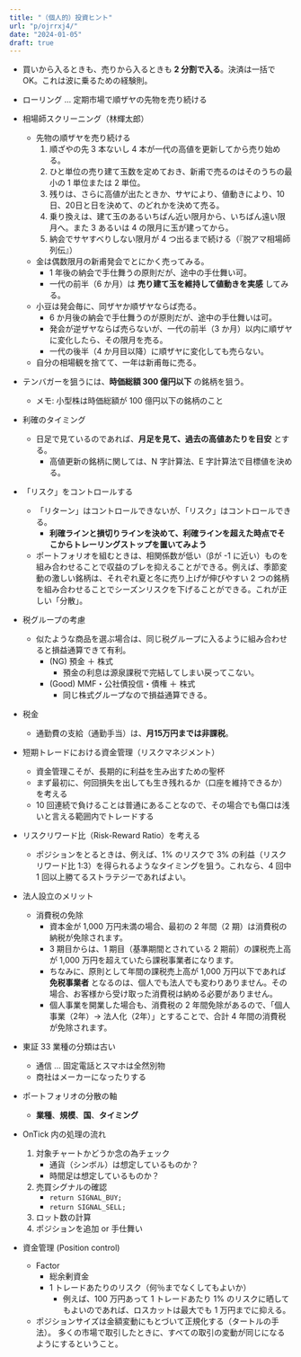 ```yaml
---
title: "（個人的）投資ヒント"
url: "p/ojrrxj4/"
date: "2024-01-05"
draft: true
---
```


- 買いから入るときも、売りから入るときも __2 分割で入る__。決済は一括で OK。これは波に乗るための経験則。 <!-- 2024-01-27 相場師スクリーニングを参考 -->

- ローリング ... 定期市場で順ザヤの先物を売り続ける <!-- 2024-01-27 相場師スクリーニングを参考 -->

- 相場師スクリーニング（林輝太郎）
  - 先物の順ザヤを売り続ける
    1. 順ざやの先 3 本ないし 4 本が一代の高値を更新してから売り始める。
    2. ひと単位の売り建て玉数を定めておき、新甫で売るのはそのうちの最小の 1 単位または 2 単位。
    3. 残りは、さらに高値が出たときか、サヤにより、値動きにより、10日、20日と日を決めて、のどれかを決めて売る。
    4. 乗り換えは、建て玉のあるいちばん近い限月から、いちばん遠い限月へ。また 3 あるいは 4 の限月に玉が建ってから。
    5. 納会でサヤすべりしない限月が 4 つ出るまで続ける（『脱アマ相場師列伝』）
  - 金は偶数限月の新甫発会でとにかく売ってみる。
    - 1 年後の納会で手仕舞うの原則だが、途中の手仕舞い可。
    - 一代の前半（6 か月）は __売り建て玉を維持して値動きを実感__ してみる。
  - 小豆は発会毎に、同ザヤか順ザヤならば売る。
    - 6 か月後の納会で手仕舞うのが原則だが、途中の手仕舞いは可。
    - 発会が逆ザヤならば売らないが、一代の前半（3 か月）以内に順ザヤに変化したら、その限月を売る。
    - 一代の後半（4 か月目以降）に順ザヤに変化しても売らない。
  - 自分の相場観を捨てて、一年は新甫毎に売る。

- テンバガーを狙うには、__時価総額 300 億円以下__ の銘柄を狙う。
  - メモ: 小型株は時価総額が 100 億円以下の銘柄のこと

- 利確のタイミング <!-- 2016-03-22 -->
  - 日足で見ているのであれば、__月足を見て、過去の高値あたりを目安__ とする。
    - 高値更新の銘柄に関しては、N 字計算法、E 字計算法で目標値を決める。

- 「リスク」をコントロールする
  - 「リターン」はコントロールできないが、「リスク」はコントロールできる。
    - __利確ラインと損切りラインを決めて、利確ラインを超えた時点でそこからトレーリングストップを置いてみよう__ 
  - ポートフォリオを組むときは、相関係数が低い（βが -1 に近い）ものを組み合わせることで収益のブレを抑えることができる。例えば、季節変動の激しい銘柄は、それぞれ夏と冬に売り上げが伸びやすい 2 つの銘柄を組み合わせることでシーズンリスクを下げることができる。これが正しい「分散」。

- 税グループの考慮
  - 似たような商品を選ぶ場合は、同じ税グループに入るように組み合わせると損益通算できて有利。
    - (NG) 預金 ＋ 株式
      - 預金の利息は源泉課税で完結してしまい戻ってこない。
    - (Good) MMF・公社債投信・債権 ＋ 株式
      - 同じ株式グループなので損益通算できる。

- 税金
  - 通勤費の支給（通勤手当）は、__月15万円までは非課税__。

- 短期トレードにおける資金管理（リスクマネジメント）
  - 資金管理こそが、長期的に利益を生み出すための聖杯
  - まず最初に、何回損失を出しても生き残れるか（口座を維持できるか）を考える
  - 10 回連続で負けることは普通にあることなので、その場合でも傷口は浅いと言える範囲内でトレードする

- リスクリワード比（Risk-Reward Ratio）を考える
  - ポジションをとるときは、例えば、1% のリスクで 3% の利益（リスクリワード比 1:3）を得られるようなタイミングを狙う。これなら、4 回中 1 回以上勝てるストラテジーであればよい。

- 法人設立のメリット
  - 消費税の免除
    - 資本金が 1,000 万円未満の場合、最初の 2 年間（2 期）は消費税の納税が免除されます。
    - 3 期目からは、1 期目（基準期間とされている 2 期前）の課税売上高が 1,000 万円を超えていたら課税事業者になります。
    - ちなみに、原則として年間の課税売上高が 1,000 万円以下であれば __免税事業者__ となるのは、個人でも法人でも変わりありません。その場合、お客様から受け取った消費税は納める必要がありません。
    - 個人事業を開業した場合も、消費税の 2 年間免除があるので、「個人事業（2年）→ 法人化（2年）」とすることで、合計 4 年間の消費税が免除されます。

- 東証 33 業種の分類は古い
  - 通信 ... 固定電話とスマホは全然別物
  - 商社はメーカーになったりする

- ポートフォリオの分散の軸
  - __業種__、__規模__、__国__、__タイミング__

- OnTick 内の処理の流れ
  1. 対象チャートかどうか念の為チェック
     - 通貨（シンボル）は想定しているものか？
     - 時間足は想定しているものか？
  1. 売買シグナルの確認
     - `return SIGNAL_BUY;`
     - `return SIGNAL_SELL;`
  1. ロット数の計算
  1. ポジションを追加 or 手仕舞い

- 資金管理 (Position control)
  - Factor
    - 総余剰資金
    - 1 トレードあたりのリスク（何％までなくしてもよいか）
      - 例えば、100 万円あって 1 トレードあたり 1% のリスクに晒してもよいのであれば、ロスカットは最大でも 1 万円までに抑える。
  - ポジションサイズは金額変動にもとづいて正規化する（タートルの手法）。
    多くの市場で取引したときに、すべての取引の変動が同じになるようにするということ。

